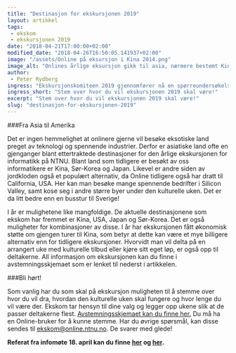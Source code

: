 ```yaml
---
title: "Destinasjon for ekskursjonen 2019"
layout: artikkel
tags: 
 - ekskom
 - ekskursjonen 2019
date: "2018-04-21T17:00:00+02:00"
modified_date: "2018-04-26T16:50:05.141937+02:00"
image: "/assets/Online på eksursjon i Kina 2014.png"
image_alt: "Onlines årlige eksursjon gikk til asia, nærmere bestemt Kina, i 2014."
author:
 - Peter Rydberg
ingress: "Ekskursjonskomiteen 2019 gjennomfører nå en spørreundersøkelse for å ta hensyn til hvor onlinerne vil dra på ekskursjon neste år."
ingress_short: "Stem over hvor du vil ekskursjonen 2019 skal være!"
excerpt: "Stem over hvor du vil ekskursjonen 2019 skal være!"
slug: "destinasjon-for-ekskursjonen-2019"
---
```

###Fra Asia til Amerika

Det er ingen hemmelighet at onlinere gjerne vil besøke eksotiske land preget av teknologi og spennende industrier. Derfor er asiatiske land ofte en gjenganger blant ettertraktede destinasjoner for den årlige ekskursjonen for informatikk på NTNU. Blant land som tidligere er besøkt av oss informatikere er Kina, Sør-Korea og Japan. Likevel er andre siden av jordkloden også et populært alternativ, da Online tidligere også har dratt til California, USA. Her kan man besøke mange spennende bedrifter i Silicon Valley, samt kose seg i andre større byer under den kulturelle uken. Det er da litt bedre enn en busstur til Sverige!

I år er mulighetene like mangfoldige. De aktuelle destinasjonene som ekskom har fremmet er Kina, USA, Japan og Sør-Korea. Det er også muligheter for kombinasjoner av disse. I år har ekskursjonen fått økonomisk støtte om gjengen turer til Kina, som betyr at dette kan være et mye billigere alternativ enn for tidligere ekskursjoner. Hvorvidt man vil delta på en arrangert uke med kulturelle tilbud eller kjøre sitt eget løp, er også opp til deltakerne. All informasjon om ekskursjonen kan du finne i avstemningsskjemaet som er lenket til nederst i artikkelen.

###Bli hørt!

Som vanlig har du som skal på ekskursjon muligheten til å stemme over hvor du vil dra, hvordan den kulturelle uken skal fungere og hvor lenge du vil være der. Ekskom tar hensyn til dine valg og legger opp ukene slik at de passer deltakerne flest. [Avstemningsskjemaet kan du finne her.](https://no.surveymonkey.com/r/TMJJPWC) Du må ha en Online-bruker for å kunne stemme. Har du øvrige spørsmål, kan disse sendes til ekskom@online.ntnu.no. De svarer med glede!

**Referat fra infomøte 18. april kan du finne [her](https://studntnu-my.sharepoint.com/:b:/g/personal/pettegre_ntnu_no/EU-9tGe26z5JjFR5vtQbt78BglYK8s0CxnZMjxXa4Psd_g?e=j6jQbq) og [her](https://studntnu-my.sharepoint.com/:b:/g/personal/pettegre_ntnu_no/EYnx_3czCMJDuQb-lcnDHnUB6tqc5w9D7PkmLHufeYClXA?e=88nPg5).**